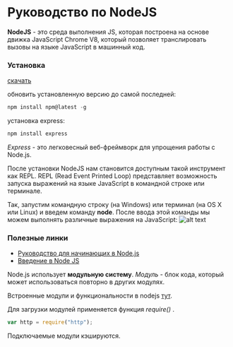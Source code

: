 # Руководство по NodeJS

**NodeJS** - это среда выполнения JS, которая построена на основе движка JavaScript Chrome V8, который позволяет транслировать вызовы на языке JavaScript в машинный код. 

### Установка
[скачать](https://nodejs.org/en/)

обновить установленную версию до самой последней:
```javascript
npm install npm@latest -g
```
установка express:
```javascript
npm install express
```
 _Express_ - это легковесный веб-фреймворк для упрощения работы с Node.js.
 
После установки NodeJS нам становится доступным такой инструмент как REPL. REPL (Read Event Printed Loop) представляет возможность запуска выражений на языке JavaScript в командной строке или терминале.

Так, запустим командную строку (на Windows) или терминал (на OS X или Linux) и введем команду **node**. После ввода этой команды мы можем выполнять различные выражения на JavaScript:
![alt text](http://blog.codeship.io/wp-content/uploads/2014/05/nodejs-guide-1.jpg "")


### Полезные линки
* [Руководство для начинающих в Node.js](https://proglib.io/p/beginners-guide-to-node-js/)
* [Введение в Node JS](https://metanit.com/web/nodejs/1.1.php)


Node.js использует **модульную систему**. _Модуль_ - блок кода, который может использоваться повторно в других модулях.

Встроенные модули и функциональности в nodejs [тут](https://nodejs.org/api/).

Для загрузки модулей применяется функция _require()_ .
```javascript
var http = require("http");
```

Подключаемые модули кэшируются.

